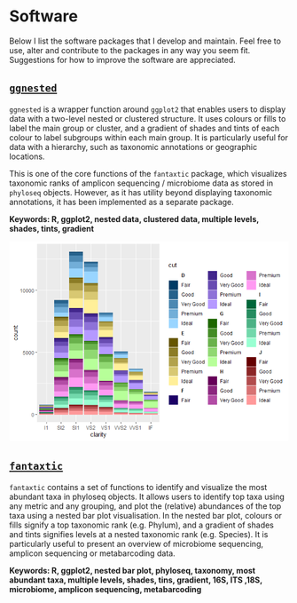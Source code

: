 # Software
Below I list the software packages that I develop and maintain. Feel free to use, alter and contribute to the packages in any way you seem fit. Suggestions for how to improve the software are appreciated.

## [`ggnested`](https://github.com/gmteunisse/ggnested)
`ggnested` is a wrapper function around `ggplot2` that enables users to
display data with a two-level nested or clustered structure. It uses
colours or fills to label the main group or cluster, and a gradient of
shades and tints of each colour to label subgroups within each main
group. It is particularly useful for data with a hierarchy, such as
taxonomic annotations or geographic locations.

This is one of the core functions of the `fantaxtic` package, which
visualizes taxonomic ranks of amplicon sequencing / microbiome data as
stored in `phyloseq` objects. However, as it has utility beyond
displaying taxonomic annotations, it has been implemented as a separate
package.

**Keywords: R, ggplot2, nested data, clustered data, multiple levels,
shades, tints, gradient**

![ggnested barplot](https://github.com/gmteunisse/ggnested/blob/main/man/figures/README-barplot-1.png?raw=true)<!-- -->

## [`fantaxtic`](https://github.com/gmteunisse/fantaxtic)
`fantaxtic` contains a set of functions to identify and visualize the most abundant taxa in phyloseq objects. It allows users to identify top taxa using any metric and any grouping, and plot the (relative) abundances of the top taxa using a nested bar plot visualisation. In the nested bar plot, colours or fills signify a top taxonomic rank (e.g. Phylum), and a gradient of shades and tints signifies levels at a nested taxonomic rank (e.g. Species). It is particularly useful to present an overview of microbiome sequencing, amplicon sequencing or metabarcoding data.

**Keywords: R, ggplot2, nested bar plot, phyloseq, taxonomy, most abundant taxa, multiple levels, shades, tins, gradient, 16S, ITS ,18S, microbiome, amplicon sequencing, metabarcoding**

